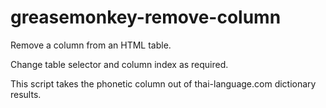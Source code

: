 greasemonkey-remove-column
==========================

Remove a column from an HTML table.

Change table selector and column index as required.

This script takes the phonetic column out of thai-language.com dictionary results.
